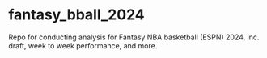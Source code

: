 # fantasy_bball_2024
Repo for conducting analysis for Fantasy NBA basketball (ESPN) 2024, inc. draft, week to week performance, and more.
